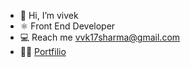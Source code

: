 - 👋 Hi, I’m vivek
- ⚛ Front End Developer
- 💻 Reach me vvk17sharma@gmail.com
- 👩‍💻 [Portfilio](https://vvksharrma.github.io/portfolio23/)
<!---
vvksharrma/vvksharrma is a ✨ special ✨ repository because its `README.md` (this file) appears on your GitHub profile.
You can click the Preview link to take a look at your changes.
--->
